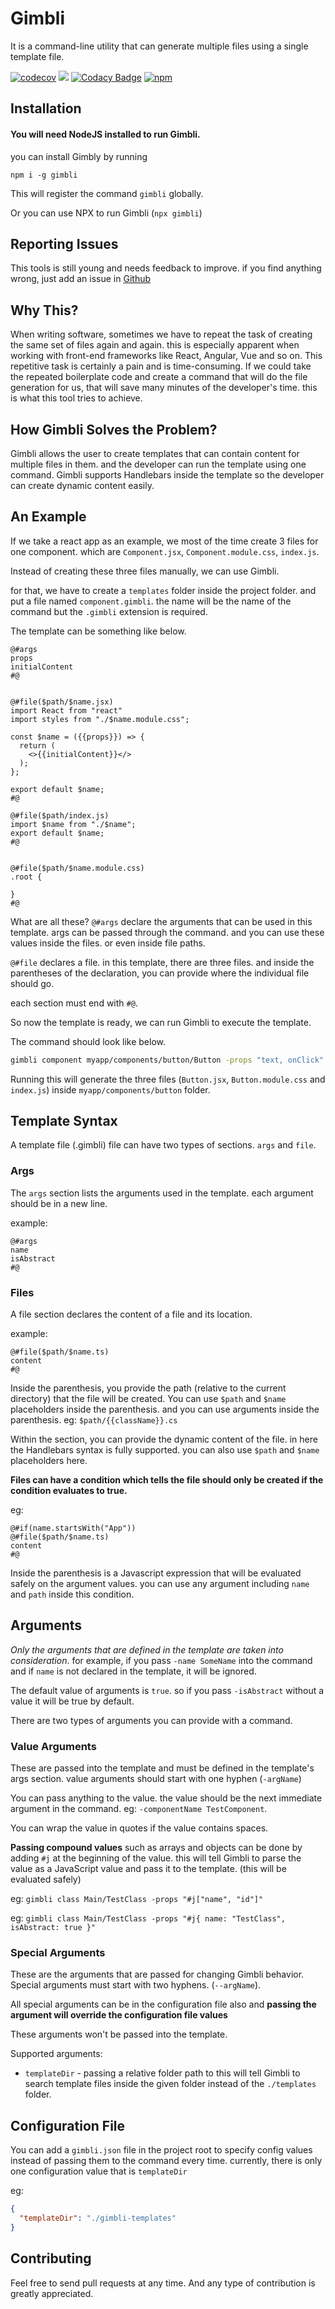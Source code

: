 # Gimbli 

It is a command-line utility that can generate multiple files using a single template file.

[![codecov](https://codecov.io/gh/rusith/gimbli/branch/master/graph/badge.svg)](https://codecov.io/gh/rusith/gimbli)
![](https://github.com/rusith/gimbli/workflows/Test/badge.svg)
[![Codacy Badge](https://api.codacy.com/project/badge/Grade/50acc66394c747e7b4cd642fb731cf5a)](https://www.codacy.com/manual/rusith/gimbli?utm_source=github.com&amp;utm_medium=referral&amp;utm_content=rusith/gimbli&amp;utm_campaign=Badge_Grade)
[![npm](https://img.shields.io/npm/v/gimbli?color=red&label=NPM)](https://www.npmjs.com/package/gimbli)

## Installation

#### You will need NodeJS installed to run Gimbli.

you can install Gimbly by running 

```
npm i -g gimbli
```

This will register the command `gimbli` globally.

Or you can use NPX to run Gimbli (`npx gimbli`)

## Reporting Issues

This tools is still young and needs feedback to improve. if you find anything wrong, just add an issue in [Github](https://github.com/rusith/gimbli/issues)


## Why This?

When writing software, sometimes we have to repeat the task of creating the same set of files again and again. this is especially apparent when working with front-end frameworks like React, Angular, Vue and so on. This repetitive task is certainly a pain and is time-consuming. If we could take the repeated boilerplate code and create a command that will do the file generation for us, that will save many minutes of the developer's time. this is what this tool tries to achieve.

## How Gimbli Solves the Problem?

Gimbli allows the user to create templates that can contain content for multiple files in them. and the developer can run the template using one command. Gimbli supports Handlebars inside the template so the developer can create dynamic content easily.

## An Example

If we take a react app as an example, we most of the time create 3 files for one component. which are `Component.jsx`, `Component.module.css`, `index.js`.

Instead of creating these three files manually, we can use Gimbli.

for that, we have to create a `templates` folder inside the project folder. and put a file named `component.gimbli`. the name will be the name of the command but the `.gimbli`  extension is required.

The template can be something like below.

```
@#args
props
initialContent
#@


@#file($path/$name.jsx)
import React from "react"
import styles from "./$name.module.css";

const $name = ({{props}}) => {
  return (
    <>{{initialContent}}</>
  );
};

export default $name;
#@

@#file($path/index.js)
import $name from "./$name";
export default $name;
#@


@#file($path/$name.module.css)
.root {

}
#@
```

What are all these?
`@#args` declare the arguments that can be used in this template. args can be passed through the command. and you can use these values inside the files. or even inside file paths.

`@#file` declares a file. in this template, there are three files. and inside the parentheses of the declaration, you can provide where the individual file should go.

each section must end with `#@`.

So now the template is ready, we can run Gimbli to execute the template. 

The command should look like below.

```sh
gimbli component myapp/components/button/Button -props "text, onClick" -initialContent "Button"
```
Running this will generate the three files (`Button.jsx`, `Button.module.css` and `index.js`) inside `myapp/components/button` folder.


## Template Syntax

A template file (.gimbli) file can have two types of sections. `args` and `file`.

### Args

The `args` section lists the arguments used in the template. each argument should be in a new line.

example:

```
@#args
name
isAbstract
#@
```

### Files

A file section declares the content of a file and its location.

example:

```
@#file($path/$name.ts)
content
#@
```

Inside the parenthesis, you provide the path (relative to the current directory) that the file will be created. You can use `$path` and `$name` placeholders inside the parenthesis. and you can use arguments inside the parenthesis. eg: `$path/{{className}}.cs`

Within the section, you can provide the dynamic content of the file. in here the Handlebars syntax is fully supported. you can also use `$path` and `$name` placeholders here.

**Files can have a condition which tells the file should only be created if the condition evaluates to true.**

eg:

```
@#if(name.startsWith("App"))
@#file($path/$name.ts)
content
#@
```

Inside the parenthesis is a Javascript expression that will be evaluated safely on the argument values. you can use any argument including `name` and `path` inside this condition.


## Arguments

*Only the arguments that are defined in the template are taken into consideration*. for example, if you pass `-name SomeName` into the command and if `name` is not declared in the template, it will be ignored.

The default value of arguments is `true`. so if you pass `-isAbstract` without a value it will be true by default.

There are two types of arguments you can provide with a command. 

### Value Arguments

These are passed into the template and must be defined in the template's args section. value arguments should start with one hyphen (`-argName`)


You can pass anything to the value. the value should be the next immediate argument in the command. eg: `-componentName TestComponent`.

You can wrap the value in quotes if the value contains spaces.

**Passing compound values** such as arrays and objects can be done by adding `#j` at the beginning of the value. this will tell Gimbli to parse the value as a JavaScript value and pass it to the template. (this will be evaluated safely)

eg: `gimbli class Main/TestClass -props "#j["name", "id"]"`

eg: `gimbli class Main/TestClass -props "#j{ name: "TestClass", isAbstract: true }"`

### Special Arguments

These are the arguments that are passed for changing Gimbli behavior. Special arguments must start with two hyphens. (`--argName`). 

All special arguments can be in the configuration file also and **passing the argument will override the configuration file values**

These arguments won't be passed into the template.

Supported arguments:

* `templateDir` - passing a relative folder path to this will tell Gimbli to search template files inside the given folder instead of the `./templates` folder.


## Configuration File

You can add a `gimbli.json` file in the project root to specify config values instead of passing them to the command every time. currently, there is only one configuration value that is `templateDir`

eg:
```json
{
  "templateDir": "./gimbli-templates"
}
```

## Contributing

Feel free to send pull requests at any time. And any type of contribution is greatly appreciated.